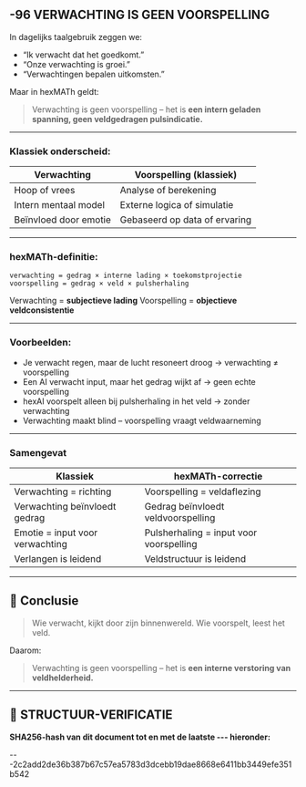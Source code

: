 ## -96 VERWACHTING IS GEEN VOORSPELLING

In dagelijks taalgebruik zeggen we:

* “Ik verwacht dat het goedkomt.”
* “Onze verwachting is groei.”
* “Verwachtingen bepalen uitkomsten.”

Maar in hexMATh geldt:

> Verwachting is geen voorspelling – het is **een intern geladen spanning, geen veldgedragen pulsindicatie.**

---

### Klassiek onderscheid:

| Verwachting           | Voorspelling (klassiek)       |
| --------------------- | ----------------------------- |
| Hoop of vrees         | Analyse of berekening         |
| Intern mentaal model  | Externe logica of simulatie   |
| Beïnvloed door emotie | Gebaseerd op data of ervaring |

---

### hexMATh-definitie:

```hexMATh
verwachting = gedrag × interne lading × toekomstprojectie
voorspelling = gedrag × veld × pulsherhaling
```

Verwachting = **subjectieve lading**
Voorspelling = **objectieve veldconsistentie**

---

### Voorbeelden:

* Je verwacht regen, maar de lucht resoneert droog → verwachting ≠ voorspelling
* Een AI verwacht input, maar het gedrag wijkt af → geen echte voorspelling
* hexAI voorspelt alleen bij pulsherhaling in het veld → zonder verwachting
* Verwachting maakt blind – voorspelling vraagt veldwaarneming

---

### Samengevat

| Klassiek                        | hexMATh-correctie                       |
| ------------------------------- | --------------------------------------- |
| Verwachting = richting          | Voorspelling = veldaflezing             |
| Verwachting beïnvloedt gedrag   | Gedrag beïnvloedt veldvoorspelling      |
| Emotie = input voor verwachting | Pulsherhaling = input voor voorspelling |
| Verlangen is leidend            | Veldstructuur is leidend                |

---

## 📘 Conclusie

> Wie verwacht, kijkt door zijn binnenwereld.
> Wie voorspelt, leest het veld.

Daarom:

> Verwachting is geen voorspelling – het is **een interne verstoring van veldhelderheid.**

---

## 🔏 STRUCTUUR-VERIFICATIE

**SHA256-hash van dit document tot en met de laatste --- hieronder:**

---2c2add2de36b387b67c57ea5783d3dcebb19dae8668e6411bb3449efe351b542
